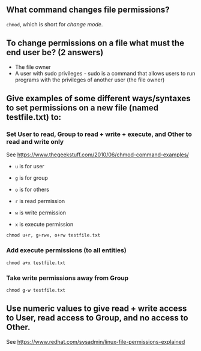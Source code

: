 ## What command changes file permissions?
`chmod`, which is short for *change mode*.

## To change permissions on a file what must the end user be? (2 answers)
- The file owner
- A user with sudo privileges - sudo is a command that allows users to run programs with the privileges of another user (the file owner)

## Give examples of some different ways/syntaxes to set permissions on a new file (named testfile.txt) to:
###   Set User to read, Group to read + write + execute, and Other to read and write only
See <https://www.thegeekstuff.com/2010/06/chmod-command-examples/>
- `u` is for user
- `g` is for group
- `o` is for others

- `r` is read permission
- `w` is write permission
- `x` is execute permission

```
chmod u+r, g+rwx, o+rw testfile.txt
```

### Add execute permissions (to all entities)
    chmod a+x testfile.txt

### Take write permissions away from Group
```
chmod g-w testfile.txt
```
## Use numeric values to give read + write access to User, read access to Group, and no access to Other.
See https://www.redhat.com/sysadmin/linux-file-permissions-explained


